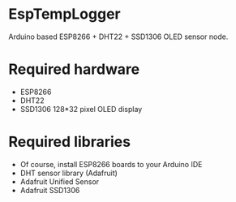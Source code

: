 # EspTempLogger
Arduino based ESP8266 + DHT22 + SSD1306 OLED sensor node.

# Required hardware
- ESP8266
- DHT22
- SSD1306 128*32 pixel OLED display

# Required libraries
- Of course, install ESP8266 boards to your Arduino IDE
- DHT sensor library (Adafruit)
- Adafruit Unified Sensor
- Adafruit SSD1306

